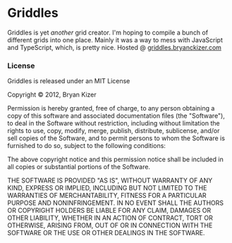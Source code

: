 # Griddles

Griddles is yet _another_ grid creator. I'm hoping to compile a bunch of different grids into one place. Mainly it was a way to mess with JavaScript and TypeScript, which, is pretty nice. Hosted @ [griddles.bryanckizer.com](http://griddles.bryanckizer.com/)

### License
Griddles is released under an MIT  License

Copyright &copy; 2012, Bryan Kizer

Permission is hereby granted, free of charge, to any person obtaining a 
copy of this software and associated documentation files (the 
"Software"), to deal in the Software without restriction, including 
without limitation the rights to use, copy, modify, merge, publish, 
distribute, sublicense, and/or sell copies of the Software, and to 
permit persons to whom the Software is furnished to do so, subject to 
the following conditions: 

The above copyright notice and this permission notice shall be included 
in all copies or substantial portions of the Software. 

THE SOFTWARE IS PROVIDED "AS IS", WITHOUT WARRANTY OF ANY KIND, EXPRESS 
OR IMPLIED, INCLUDING BUT NOT LIMITED TO THE WARRANTIES OF 
MERCHANTABILITY, FITNESS FOR A PARTICULAR PURPOSE AND NONINFRINGEMENT. 
IN NO EVENT SHALL THE AUTHORS OR COPYRIGHT HOLDERS BE LIABLE FOR ANY 
CLAIM, DAMAGES OR OTHER LIABILITY, WHETHER IN AN ACTION OF CONTRACT, 
TORT OR OTHERWISE, ARISING FROM, OUT OF OR IN CONNECTION WITH THE 
SOFTWARE OR THE USE OR OTHER DEALINGS IN THE SOFTWARE. 
